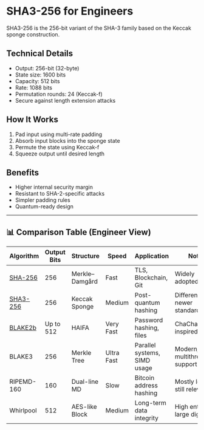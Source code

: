 # SHA3-256 for Engineers

SHA3-256 is the 256-bit variant of the SHA-3 family based on the Keccak sponge construction.

## Technical Details

- Output: 256-bit (32-byte)
- State size: 1600 bits
- Capacity: 512 bits
- Rate: 1088 bits
- Permutation rounds: 24 (Keccak-f)
- Secure against length extension attacks

## How It Works

1. Pad input using multi-rate padding
2. Absorb input blocks into the sponge state
3. Permute the state using Keccak-f
4. Squeeze output until desired length

## Benefits

- Higher internal security margin
- Resistant to SHA-2-specific attacks
- Simpler padding rules
- Quantum-ready design

---

## 📊 Comparison Table (Engineer View)

| Algorithm   | Output Bits | Structure        | Speed     | Application                     | Notes                          |
|-------------|-------------|------------------|-----------|----------------------------------|--------------------------------|
| [SHA-256](/algo/sha256)     | 256         | Merkle–Damgård   | Fast      | TLS, Blockchain, Git             | Widely adopted, solid          |
| [SHA3-256](/algo/sha3-256)    | 256         | Keccak Sponge    | Medium    | Post-quantum hashing             | Different math, newer standard |
| [BLAKE2b](/algo/blake2b)     | Up to 512   | HAIFA            | Very Fast | Password hashing, files          | ChaCha/Salsa-inspired          |
| BLAKE3      | 256         | Merkle Tree      | Ultra Fast| Parallel systems, SIMD usage     | Modern, multithreaded support  |
| RIPEMD-160  | 160         | Dual-line MD     | Slow      | Bitcoin address hashing          | Mostly legacy, still relevant  |
| Whirlpool   | 512         | AES-like Block   | Medium    | Long-term data integrity         | High entropy, large digest     |

